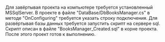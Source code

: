 Для завёртывая проекта на компьютере требуется установленный MSSqlServer. В проекте в файле "DataBase/DbBooksManager.cs" в методе "OnConfiguring" требуется указать строку подключения. Для развёртывая базы данных требуется запустить скрипт на сервере  sql. Скрипт описан в файле "BooksManager_Created.sql" в корне проекта. После этого проект готов к выполнению.
